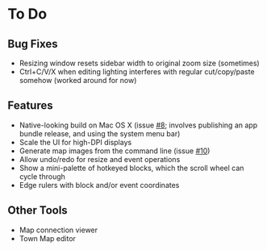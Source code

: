 # To Do

## Bug Fixes

* Resizing window resets sidebar width to original zoom size (sometimes)
* Ctrl+C/V/X when editing lighting interferes with regular cut/copy/paste somehow (worked around for now)

## Features

* Native-looking build on Mac OS X (issue [#8](https://github.com/Rangi42/polished-map/issues/8); involves publishing an app bundle release, and using the system menu bar)
* Scale the UI for high-DPI displays
* Generate map images from the command line (issue [#10](https://github.com/Rangi42/polished-map/issues/10))
* Allow undo/redo for resize and event operations
* Show a mini-palette of hotkeyed blocks, which the scroll wheel can cycle through
* Edge rulers with block and/or event coordinates

## Other Tools

* Map connection viewer
* Town Map editor
